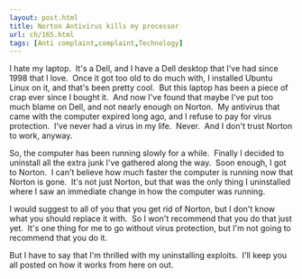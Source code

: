 ```yaml
---
layout: post.html
title: Norton Antivirus kills my processor
url: ch/165.html
tags: [Anti complaint,complaint,Technology]
---
```

I hate my laptop.  It's a Dell, and I have a Dell desktop that I've had since 1998 that I love.  Once it got too old to do much with, I installed Ubuntu Linux on it, and that's been pretty cool.  But this laptop has been a piece of crap ever since I bought it.  And now I've found that maybe I've put too much blame on Dell, and not nearly enough on Norton.  My antivirus that came with the computer expired long ago, and I refuse to pay for virus protection.  I've never had a virus in my life.  Never.  And I don't trust Norton to work, anyway.

So, the computer has been running slowly for a while.  Finally I decided to uninstall all the extra junk I've gathered along the way.  Soon enough, I got to Norton.  I can't believe how much faster the computer is running now that Norton is gone.  It's not just Norton, but that was the only thing I uninstalled where I saw an immediate change in how the computer was running.

I would suggest to all of you that you get rid of Norton, but I don't know what you should replace it with.  So I won't recommend that you do that just yet.  It's one thing for me to go without virus protection, but I'm not going to recommend that you do it.

But I have to say that I'm thrilled with my uninstalling exploits.  I'll keep you all posted on how it works from here on out.
